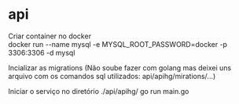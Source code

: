 # api
Criar container no docker<br>
docker run --name mysql -e MYSQL_ROOT_PASSWORD=docker -p 3306:3306 -d mysql

Incializar as migrations (Não soube fazer com golang mas deixei uns arquivo com os comandos sql utilizados: api/apihg/mirations/...)

Iniciar o serviço
no diretório ./api/apihg/
go run main.go
